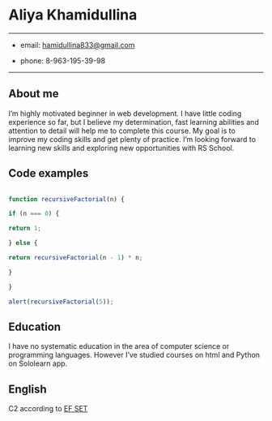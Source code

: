 # Aliya Khamidullina

___

* email: hamidullina833@gmail.com

* phone: 8-963-195-39-98

___

## About me

I’m highly motivated beginner in web development. 
I have little coding experience so far, but I believe my determination, 
fast learning abilities and attention to detail will help me 
to complete this course. My goal is to improve my coding skills and get plenty of practice. 
I’m looking forward to learning new skills and exploring new opportunities with RS School.

## Code examples

~~~javascript

function recursiveFactorial(n) {

if (n === 0) {

return 1;

} else {

return recursiveFactorial(n - 1) * n;

}

}

alert(recursiveFactorial(5));

~~~

## Education

I have no systematic education in the area of computer science or programming languages. However I’ve studied courses on html and Python on Sololearn app.

## English

C2 according to [EF SET](https://www.efset.org/cert/hmvjry)
